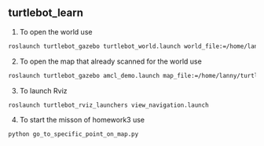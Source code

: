 ## turtlebot_learn

1.  To open the world use 
```sh
roslaunch turtlebot_gazebo turtlebot_world.launch world_file:=/home/lanny/turtlebot_ws/src/turtlebot_custom_gazebo_worlds/world12.world
```
2. To open the map that already scanned for the world use
```sh
roslaunch turtlebot_gazebo amcl_demo.launch map_file:=/home/lanny/turtlebot_ws/src/turtlebot_learn/maps/C1.yaml
```
3. To launch Rviz
```sh
roslaunch turtlebot_rviz_launchers view_navigation.launch
```
4. To start the misson of homework3 use
```sh
python go_to_specific_point_on_map.py
